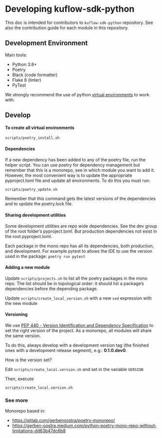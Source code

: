# Developing kuflow-sdk-python

This doc is intended for contributors to `kuflow-sdk-python` repository. See also the contribution guide for each module in this repository.

## Development Environment

Main tools:

- Python 3.8+
- Poetry
- Black (code formatter)
- Flake 8 (linter)
- PyTest

We strongly recommend the use of python [virtual environments](https://packaging.python.org/en/latest/tutorials/installing-packages/#creating-virtual-environments) to work with.

## Develop

#### To create all virtual environments

```shell
scripts/poetry_install.sh
```

#### Dependencies

If a new dependency has been added to any of the poetry file, run the helper script. You can use poetry for dependency management but remember that this is a monorepo, see in which module you want to add it. However, the most convenient way is to update the appropriate pyproject.toml file and update all environments. To do this you must run:

```bash
scripts/poetry_update.sh
```

Remember that this command gets the latest versions of the dependencies and to update the poetry.lock file.

#### Sharing development utilities

Some development utilities are repo wide dependencies. See the dev group of the root folder’s pyproject.toml. But production dependencies not exist in the root pyproject.toml.

Each package in the mono repo has all its dependencies, both production, and development. For example pytest to allows the IDE to use the version used in the package: `poetry run pytest`

#### Adding a new module

Update `scripts/projects.sh` to list all the poetry packages in the mono repo. The list should be in topological order: it should list a package’s dependencies before the depending package.

Update `scripts/create_local_version.sh` with a new `sed` expression with the new module

#### Versioning

We use [PEP 440 - Version Identification and Dependency Specification](https://peps.python.org/pep-0440/) to set the right version of the project. As a monorepo, all modules will share the same version.

To do this, always develop with a development version tag (the finished ones with a development release segment), e.g.: **0.1.0.dev0**.

How is the version set?

Edit `scripts/create_local.version.sh` and set in the variable `VERSION`

Then, execute

```bash
scripts/create_local.version.sh
```

### See more

Monorepo based in:

- https://gitlab.com/gerbenoostra/poetry-monorepo/
- https://gerben-oostra.medium.com/python-poetry-mono-repo-without-limitations-dd63b47dc6b8
